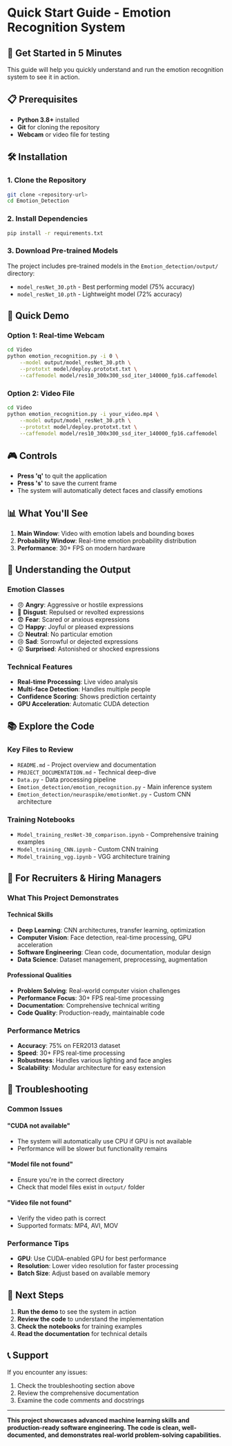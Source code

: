 # Quick Start Guide - Emotion Recognition System

## 🚀 Get Started in 5 Minutes

This guide will help you quickly understand and run the emotion recognition system to see it in action.

## 📋 Prerequisites

- **Python 3.8+** installed
- **Git** for cloning the repository
- **Webcam** or video file for testing

## 🛠️ Installation

### 1. Clone the Repository
```bash
git clone <repository-url>
cd Emotion_Detection
```

### 2. Install Dependencies
```bash
pip install -r requirements.txt
```

### 3. Download Pre-trained Models
The project includes pre-trained models in the `Emotion_detection/output/` directory:
- `model_resNet_30.pth` - Best performing model (75% accuracy)
- `model_resNet_10.pth` - Lightweight model (72% accuracy)

## 🎯 Quick Demo

### Option 1: Real-time Webcam
```bash
cd Video
python emotion_recognition.py -i 0 \
    --model output/model_resNet_30.pth \
    --prototxt model/deploy.prototxt.txt \
    --caffemodel model/res10_300x300_ssd_iter_140000_fp16.caffemodel
```

### Option 2: Video File
```bash
cd Video
python emotion_recognition.py -i your_video.mp4 \
    --model output/model_resNet_30.pth \
    --prototxt model/deploy.prototxt.txt \
    --caffemodel model/res10_300x300_ssd_iter_140000_fp16.caffemodel
```

## 🎮 Controls

- **Press 'q'** to quit the application
- **Press 's'** to save the current frame
- The system will automatically detect faces and classify emotions

## 📊 What You'll See

1. **Main Window**: Video with emotion labels and bounding boxes
2. **Probability Window**: Real-time emotion probability distribution
3. **Performance**: 30+ FPS on modern hardware

## 🔬 Understanding the Output

### Emotion Classes
- 😠 **Angry**: Aggressive or hostile expressions
- 🤢 **Disgust**: Repulsed or revolted expressions  
- 😨 **Fear**: Scared or anxious expressions
- 😊 **Happy**: Joyful or pleased expressions
- 😐 **Neutral**: No particular emotion
- 😢 **Sad**: Sorrowful or dejected expressions
- 😲 **Surprised**: Astonished or shocked expressions

### Technical Features
- **Real-time Processing**: Live video analysis
- **Multi-face Detection**: Handles multiple people
- **Confidence Scoring**: Shows prediction certainty
- **GPU Acceleration**: Automatic CUDA detection

## 📚 Explore the Code

### Key Files to Review
- `README.md` - Project overview and documentation
- `PROJECT_DOCUMENTATION.md` - Technical deep-dive
- `Data.py` - Data processing pipeline
- `Emotion_detection/emotion_recognition.py` - Main inference system
- `Emotion_detection/neuraspike/emotionNet.py` - Custom CNN architecture

### Training Notebooks
- `Model_training_resNet-30_comparison.ipynb` - Comprehensive training examples
- `Model_training_CNN.ipynb` - Custom CNN training
- `Model_training_vgg.ipynb` - VGG architecture training

## 🎯 For Recruiters & Hiring Managers

### What This Project Demonstrates

#### Technical Skills
- **Deep Learning**: CNN architectures, transfer learning, optimization
- **Computer Vision**: Face detection, real-time processing, GPU acceleration
- **Software Engineering**: Clean code, documentation, modular design
- **Data Science**: Dataset management, preprocessing, augmentation

#### Professional Qualities
- **Problem Solving**: Real-world computer vision challenges
- **Performance Focus**: 30+ FPS real-time processing
- **Documentation**: Comprehensive technical writing
- **Code Quality**: Production-ready, maintainable code

### Performance Metrics
- **Accuracy**: 75% on FER2013 dataset
- **Speed**: 30+ FPS real-time processing
- **Robustness**: Handles various lighting and face angles
- **Scalability**: Modular architecture for easy extension

## 🚨 Troubleshooting

### Common Issues

#### "CUDA not available"
- The system will automatically use CPU if GPU is not available
- Performance will be slower but functionality remains

#### "Model file not found"
- Ensure you're in the correct directory
- Check that model files exist in `output/` folder

#### "Video file not found"
- Verify the video path is correct
- Supported formats: MP4, AVI, MOV

### Performance Tips
- **GPU**: Use CUDA-enabled GPU for best performance
- **Resolution**: Lower video resolution for faster processing
- **Batch Size**: Adjust based on available memory

## 🔗 Next Steps

1. **Run the demo** to see the system in action
2. **Review the code** to understand the implementation
3. **Check the notebooks** for training examples
4. **Read the documentation** for technical details

## 📞 Support

If you encounter any issues:
1. Check the troubleshooting section above
2. Review the comprehensive documentation
3. Examine the code comments and docstrings

---

**This project showcases advanced machine learning skills and production-ready software engineering. The code is clean, well-documented, and demonstrates real-world problem-solving capabilities.**
